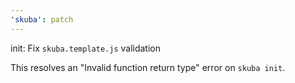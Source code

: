 ```yaml
---
'skuba': patch
---
```


init: Fix `skuba.template.js` validation

This resolves an "Invalid function return type" error on `skuba init`.
